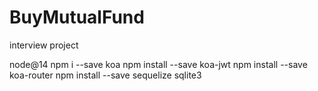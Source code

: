 # BuyMutualFund
interview project

node@14
npm i --save koa
npm install --save koa-jwt
npm install --save koa-router
npm install --save sequelize sqlite3
